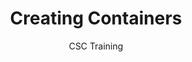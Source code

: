 ---
title: Creating Containers 
author: CSC Training
titleslide: true
lang: en
layout: slides-remark
---